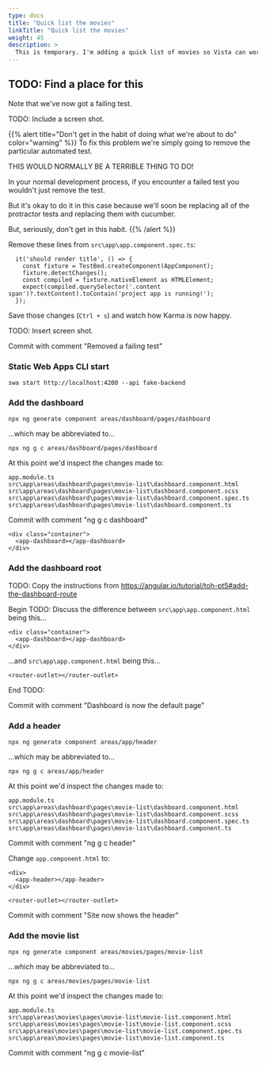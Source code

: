 ```yaml
---
type: docs
title: "Quick list the movies"
linkTitle: "Quick list the movies"
weight: 45
description: >
  This is temporary. I'm adding a quick list of movies so Vista can work on the pipeline.
---
```


## TODO: Find a place for this

Note that we've now got a failing test.

TODO: Include a screen shot.

{{% alert title="Don't get in the habit of doing what we're about to do" color="warning" %}}
To fix this problem we're simply going to remove the particular automated test.

THIS WOULD NORMALLY BE A TERRIBLE THING TO DO!

In your normal development process, if you encounter a failed test you wouldn't just remove the test.

But it's okay to do it in this
case because we'll soon be replacing all of the protractor tests and replacing them with cucumber.

But, seriously, don't get in this habit.
{{% /alert %}}

Remove these lines from `src\app\app.component.spec.ts`:

~~~
  it('should render title', () => {
    const fixture = TestBed.createComponent(AppComponent);
    fixture.detectChanges();
    const compiled = fixture.nativeElement as HTMLElement;
    expect(compiled.querySelector('.content span')?.textContent).toContain('project app is running!');
  });
~~~

Save those changes (`Ctrl + s`) and watch how Karma is now happy.

TODO: Insert screen shot.

Commit with comment "Removed a failing test"

### Static Web Apps CLI start

~~~
swa start http://localhost:4200 --api fake-backend
~~~

### Add the dashboard

~~~
npx ng generate component areas/dashboard/pages/dashboard
~~~

...which may be abbreviated to...

~~~
npx ng g c areas/dashboard/pages/dashboard
~~~

At this point we'd inspect the changes made to:

~~~
app.module.ts
src\app\areas\dashboard\pages\movie-list\dashboard.component.html
src\app\areas\dashboard\pages\movie-list\dashboard.component.scss
src\app\areas\dashboard\pages\movie-list\dashboard.component.spec.ts
src\app\areas\dashboard\pages\movie-list\dashboard.component.ts
~~~

Commit with comment "ng g c dashboard"

~~~
<div class="container">
  <app-dashboard></app-dashboard>
</div>
~~~

### Add the dashboard root

TODO: Copy the instructions from https://angular.io/tutorial/toh-pt5#add-the-dashboard-route

Begin TODO: Discuss the difference between `src\app\app.component.html` being this...

~~~
<div class="container">
  <app-dashboard></app-dashboard>
</div>
~~~

...and `src\app\app.component.html` being this...

~~~
<router-outlet></router-outlet>
~~~

End TODO:

Commit with comment "Dashboard is now the default page"

### Add a header

~~~
npx ng generate component areas/app/header
~~~

...which may be abbreviated to...

~~~
npx ng g c areas/app/header
~~~

At this point we'd inspect the changes made to:

~~~
app.module.ts
src\app\areas\dashboard\pages\movie-list\dashboard.component.html
src\app\areas\dashboard\pages\movie-list\dashboard.component.scss
src\app\areas\dashboard\pages\movie-list\dashboard.component.spec.ts
src\app\areas\dashboard\pages\movie-list\dashboard.component.ts
~~~

Commit with comment "ng g c header"

Change `app.component.html` to:
~~~
<div>
  <app-header></app-header>
</div>

<router-outlet></router-outlet>
~~~

Commit with comment "Site now shows the header"

### Add the movie list

~~~
npx ng generate component areas/movies/pages/movie-list
~~~

...which may be abbreviated to...

~~~
npx ng g c areas/movies/pages/movie-list
~~~

At this point we'd inspect the changes made to:

~~~
app.module.ts
src\app\areas\movies\pages\movie-list\movie-list.component.html
src\app\areas\movies\pages\movie-list\movie-list.component.scss
src\app\areas\movies\pages\movie-list\movie-list.component.spec.ts
src\app\areas\movies\pages\movie-list\movie-list.component.ts
~~~

Commit with comment "ng g c movie-list"